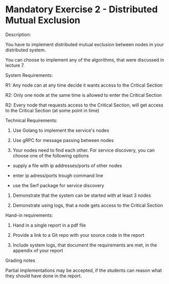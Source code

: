 # Mandatory Exercise 2 - Distributed Mutual Exclusion

Description:

You have to implement distributed mutual exclusion between nodes in your distributed system. 

You can choose to implement any of the algorithms, that were discussed in lecture 7.

System Requirements:

R1: Any node can at any time decide it wants access to the Critical Section

R2: Only one node at the same time is allowed to enter the Critical Section 

R2: Every node that requests access to the Critical Section, will get access to the Critical Section (at some point in time)

Technical Requirements:

1. Use Golang to implement the service's nodes

1. Use gRPC for message passing between nodes
 
1. Your nodes need to find each other.  For service discovery, you can choose one of the following options
 
- supply a file with  ip addresses/ports of other nodes

- enter ip adress/ports trough command line

- use the Serf package for service discovery

1. Demonstrate that the system can be started with at least 3 nodes

1. Demonstrate using logs,  that a node gets access to the Critical Section

Hand-in requirements:

1. Hand in a single report in a pdf file

1. Provide a link to a Git repo with your source code in the report

1. Include system logs, that document the requirements are met, in the appendix of your report


Grading notes

Partial implementations may be accepted, if the students can reason what they should have done in the report.
